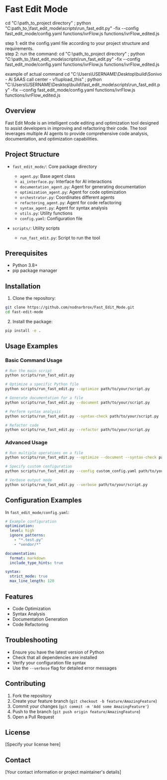 # Fast Edit Mode
cd "C:\path_to_project directory" ; python "C:path_to_\fast_edit_mode\scripts\run_fast_edit.py" -fix --config fast_edit_mode/config.yaml functions/ivrFlow.js functions/ivrFlow_edited.js


step 1: edit the config.yaml file according to your project structure and requirements.\
step 2: run the command: cd "C:\\path_to_project directory" ; python "C:\\path_to_\\fast_edit_mode\\scripts\\run_fast_edit.py" -fix --config fast\_edit\_mode/config.yaml functions/ivrFlow.js functions/ivrFlow\_edited.js

example of actual command cd "C:\Users\USERNAME\Desktop\build\Sonivo - Ai SAAS call center - v1\upload_this" ; python "C:\Users\USERNAME\Desktop\build\fast_edit_mode\scripts\run_fast_edit.py" -fix --config fast_edit_mode/config.yaml functions/ivrFlow.js functions/ivrFlow_edited.js
## Overview
Fast Edit Mode is an intelligent code editing and optimization tool designed to assist developers in improving and refactoring their code. The tool leverages multiple AI agents to provide comprehensive code analysis, documentation, and optimization capabilities.

## Project Structure
- `fast_edit_mode/`: Core package directory
  - `agent.py`: Base agent class
  - `ai_interface.py`: Interface for AI interactions
  - `documentation_agent.py`: Agent for generating documentation
  - `optimization_agent.py`: Agent for code optimization
  - `orchestrator.py`: Coordinates different agents
  - `refactoring_agent.py`: Agent for code refactoring
  - `syntax_agent.py`: Agent for syntax analysis
  - `utils.py`: Utility functions
  - `config.yaml`: Configuration file

- `scripts/`: Utility scripts
  - `run_fast_edit.py`: Script to run the tool

## Prerequisites
- Python 3.8+
- pip package manager

## Installation

1. Clone the repository:
```bash
git clone https://github.com/nodnarbrox/Fast_Edit_Mode.git
cd fast-edit-mode
```

2. Install the package:
```bash
pip install -e .
```

## Usage Examples

### Basic Command Usage
```bash
# Run the main script
python scripts/run_fast_edit.py

# Optimize a specific Python file
python scripts/run_fast_edit.py --optimize path/to/your/script.py

# Generate documentation for a file
python scripts/run_fast_edit.py --document path/to/your/script.py

# Perform syntax analysis
python scripts/run_fast_edit.py --syntax-check path/to/your/script.py

# Refactor code
python scripts/run_fast_edit.py --refactor path/to/your/script.py
```

### Advanced Usage
```bash
# Run multiple operations on a file
python scripts/run_fast_edit.py --optimize --document --syntax-check path/to/your/script.py

# Specify custom configuration
python scripts/run_fast_edit.py --config custom_config.yaml path/to/your/script.py

# Verbose output mode
python scripts/run_fast_edit.py --verbose path/to/your/script.py
```

## Configuration Examples
In `fast_edit_mode/config.yaml`:
```yaml
# Example configuration
optimization:
  level: high
  ignore_patterns:
    - "*.test.py"
    - "vendor/*"

documentation:
  format: markdown
  include_type_hints: true

syntax:
  strict_mode: true
  max_line_length: 120
```

## Features
- Code Optimization
- Syntax Analysis
- Documentation Generation
- Code Refactoring

## Troubleshooting
- Ensure you have the latest version of Python
- Check that all dependencies are installed
- Verify your configuration file syntax
- Use the `--verbose` flag for detailed error messages

## Contributing
1. Fork the repository
2. Create your feature branch (`git checkout -b feature/AmazingFeature`)
3. Commit your changes (`git commit -m 'Add some AmazingFeature'`)
4. Push to the branch (`git push origin feature/AmazingFeature`)
5. Open a Pull Request

## License
[Specify your license here]

## Contact
[Your contact information or project maintainer's details]
